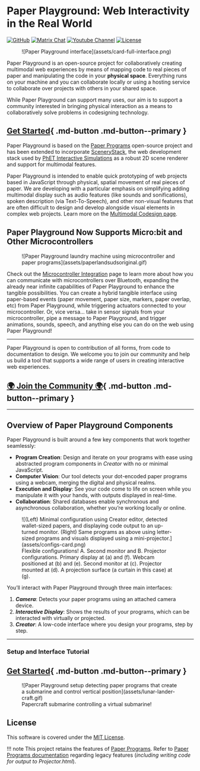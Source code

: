 # Paper Playground: Web Interactivity in the Real World

[![GitHub](https://img.shields.io/badge/github-repo-yellow?logo=github&logoColor=white)](https://www.github.com/phetsims/paper-land/)
[![Matrix Chat](https://img.shields.io/badge/matrix-chat-green?logo=matrix&logoColor=green)](https://matrix.to/#/#interactive-paper-programming:matrix.org)
[![Youtube Channel](https://img.shields.io/badge/youtube-channel-red?logo=youtube&logoColor=red)](https://www.youtube.com/@PaperPlaygroundCommunity/)
[![License](https://img.shields.io/github/license/phetsims/paper-land?color=blue)](https://github.com/phetsims/paper-land/blob/main/LICENSE)

<figure markdown>
  ![Paper Playground interface](assets/card-full-interface.png)
</figure>

Paper Playground is an open-source project for collaboratively creating multimodal web experiences by means of mapping code to real pieces of paper and manipulating the code in your **physical space**. Everything runs on your machine and you can collaborate locally or using a hosting service to collaborate over projects with others in your shared space.

While Paper Playground can support many uses, our aim is to support a community interested in bringing physical interaction as a means to collaboratively solve problems in codesigning technology.

[Get Started](./setup/install.md){ .md-button .md-button--primary }
---

Paper Playground is based on the [Paper Programs](https://paperprograms.org) open-source project and has been extended to incorporate [SceneryStack](https://scenerystack.org/), the web development stack used by [PhET Interactive Simulations](https://phet.colorado.edu) as a robust 2D scene renderer and support for multimodal features.

Paper Playground is intended to enable quick prototyping of web projects based in JavaScript through physical, spatial movement of real pieces of paper. We are developing with a particular emphasis on simplifying adding multimodal display such as audio features (like sounds and sonifications), spoken description (via Text-To-Speech), and other non-visual features that are often difficult to design and develop alongside visual elements in complex web projects. Learn more on the [Multimodal Codesign page](./projects/codesign.md).

## Paper Playground Now Supports Micro:bit and Other Microcontrollers

<figure markdown>
  ![Paper Playground laundry machine using microcontroller and paper programs](assets/paperlandsudsoriginal.gif)
</figure>

Check out the [Microcontroller Integration](./projects/microcontroller.md) page to learn more about how you can communicate with microcontrollers over Bluetooth, expanding the already near infinite capabilities of Paper Playground to enhance the tangible possibilities. You can create a hybrid tangible interface using paper-based events (paper movement, paper size, markers, paper overlap, etc) from Paper Playground, while triggering actuators connected to your microcontroller. Or, vice versa... take in sensor signals from your microcontroller, pipe a message to Paper Playground, and trigger animations, sounds, speech, and anything else you can do on the web using Paper Playground!

---

Paper Playground is open to contribution of all forms, from code to documentation to design. We welcome you to join our community and help us build a tool that supports a wide range of users in creating interactive web experiences.

[🌍 Join the Community 🌍](community.md){ .md-button .md-button--primary }
---

---

## Overview of Paper Playground Components

Paper Playground is built around a few key components that work together seamlessly:

- **Program Creation**: Design and iterate on your programs with ease using abstracted program components in *Creator* with no or minimal JavaScript.
- **Computer Vision**: Our tool detects your dot-encoded paper programs using a webcam, merging the digital and physical realms.
- **Execution and Display**: See your code come to life on screen while you manipulate it with your hands, with outputs displayed in real-time.
- **Collaboration**: Shared databases enable synchronous and asynchronous collaboration, whether you’re working locally or online.

<figure markdown>
  ![(Left) Minimal configuration using Creator editor, detected wallet-sized papers, and displaying code output to an up-turned monitor. (Right) Same programs as above using letter-sized programs and visuals displayed using a mini-projector.](assets/configs-card.png)
  <figcaption>Flexible configurations! A. Second monitor and B. Projector configurations. Primary display at (a) and (f). Webcam positioned at (b) and (e). Second monitor at (c). Projector mounted at (d). A projection surface (a curtain in this case) at (g).</figcaption>
</figure>

You’ll interact with Paper Playground through three main interfaces:

1. ***Camera***: Detects your paper programs using an attached camera device.
2. ***Interactive Display***: Shows the results of your programs, which can be interacted with virtually or projected.
3. ***Creator***: A low-code interface where you design your programs, step by step.

---

### Setup and Interface Tutorial

[Get Started](./setup/install.md){ .md-button .md-button--primary }
---

<figure markdown>
  ![Paper Playground setup detecting paper programs that create a submarine and control vertical position](assets/lunar-lander-craft.gif)
  <figcaption>Papercraft submarine controlling a virtual submarine!</figcaption>
</figure>

## License

This software is covered under the [MIT License](https://github.com/phetsims/paper-land/blob/main/LICENSE).

!!! note
    This project retains the features of [Paper Programs](https://paperprograms.org). Refer to [Paper Programs documentation](https://github.com/janpaul123/paperprograms/blob/master/docs/) regarding legacy features (*including writing code for output to Projector.html*).
